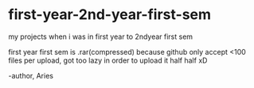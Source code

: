 # first-year-2nd-year-first-sem
my projects when i was in first year to 2ndyear first sem


first year first sem is .rar(compressed) because github only accept <100 files per upload, got too lazy in order to upload it half half xD

-author, Aries
